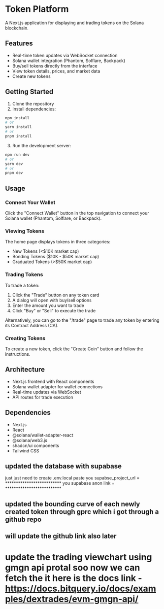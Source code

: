 ﻿# Token Platform

A Next.js application for displaying and trading tokens on the Solana blockchain.

## Features

- Real-time token updates via WebSocket connection
- Solana wallet integration (Phantom, Solflare, Backpack)
- Buy/sell tokens directly from the interface
- View token details, prices, and market data
- Create new tokens

## Getting Started

1. Clone the repository
2. Install dependencies:

```bash
npm install
# or
yarn install
# or
pnpm install
```

3. Run the development server:

```bash
npm run dev
# or
yarn dev
# or
pnpm dev
```

## Usage

### Connect Your Wallet

Click the "Connect Wallet" button in the top navigation to connect your Solana wallet (Phantom, Solflare, or Backpack).

### Viewing Tokens

The home page displays tokens in three categories:
- New Tokens (<$10K market cap)
- Bonding Tokens ($10K - $50K market cap)
- Graduated Tokens (>$50K market cap)

### Trading Tokens

To trade a token:
1. Click the "Trade" button on any token card
2. A dialog will open with buy/sell options
3. Enter the amount you want to trade
4. Click "Buy" or "Sell" to execute the trade

Alternatively, you can go to the "/trade" page to trade any token by entering its Contract Address (CA).

### Creating Tokens

To create a new token, click the "Create Coin" button and follow the instructions.

## Architecture

- Next.js frontend with React components
- Solana wallet adapter for wallet connections
- Real-time updates via WebSocket
- API routes for trade execution

## Dependencies

- Next.js
- React
- @solana/wallet-adapter-react
- @solana/web3.js
- shadcn/ui components
- Tailwind CSS

## updated the database with supabase
just just need to create .env.local 
paste you supabse_project_url = **************************
you supabase anon link = **************************

## updated the bounding curve of each newly created token through gprc which i got through a github repo
## will update the github link also later

# update the trading viewchart using gmgn api protal soo now we can fetch the it here is the docs link -  https://docs.bitquery.io/docs/examples/dextrades/evm-gmgn-api/
